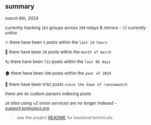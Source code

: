 
## summary
_march 6th, 2024_

currently tracking `163` groups across `299` relays & mirrors - _`72` currently online_

⏲ there have been `5` posts within the `last 24 hours`

🦈 there have been `28` posts within the `month of march`

🪐 there have been `712` posts within the `last 90 days`

🏚 there have been `500` posts within the `year of 2024`

🦕 there have been `9782` posts `since the dawn of ransomwatch`

there are `96` custom parsers indexing posts

_`20` sites using v2 onion services are no longer indexed - [support.torproject.org](https://support.torproject.org/onionservices/v2-deprecation/)_

> see the project [README](https://github.com/joshhighet/ransomwatch#ransomwatch--) for backend technicals
